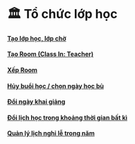 # 🏛 Tổ chức lớp học

#### [Tạo lớp học, lớp chờ](tao-lop-hoc-lop-cho.md)

#### [Tạo Room (Class In: Teacher)](broken-reference)

#### [Xếp Room](broken-reference)

#### [Hủy buổi học / chọn ngày học bù](huy-buoi-hoc-chon-ngay-hoc-bu.md)

#### [Đổi ngày khai giảng](doi-ngay-khai-giang.md)

#### [Đổi lịch học trong khoảng thời gian bất kì](doi-lich-hoc-trong-khoang-thoi-gian-bat-ki.md)

#### [Quản lý lịch nghỉ lễ trong năm](quan-li-lich-nghi-le-trong-nam.md)

